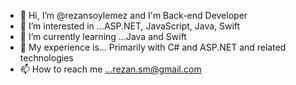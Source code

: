 - 👋 Hi, I’m @rezansoylemez and I'm Back-end Developer 
- 👀 I’m interested in ...ASP.NET, JavaScript, Java, Swift
- 🌱 I’m currently learning ...Java and Swift 
- 💞️ My experience is... Primarily with C# and ASP.NET and related technologies
- 📫 How to reach me ...rezan.sm@gmail.com

<!---
rezansoylemez/rezansoylemez is a ✨ special ✨ repository because its `README.md` (this file) appears on your GitHub profile.
You can click the Preview link to take a look at your changes.
--->
